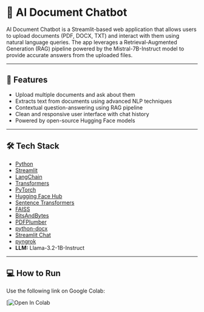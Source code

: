 # 📄 AI Document Chatbot

AI Document Chatbot is a Streamlit-based web application that allows users to upload documents (PDF, DOCX, TXT) and interact with them using natural language queries. The app leverages a Retrieval-Augmented Generation (RAG) pipeline powered by the Mistral-7B-Instruct model to provide accurate answers from the uploaded files.

---

## 🚀 Features

- Upload multiple documents and ask about them
- Extracts text from documents using advanced NLP techniques
- Contextual question-answering using RAG pipeline
- Clean and responsive user interface with chat history
- Powered by open-source Hugging Face models
  
---

## 🛠️ Tech Stack  

- [Python](https://www.python.org/)  
- [Streamlit](https://streamlit.io/) 
- [LangChain](https://www.langchain.com/) 
- [Transformers](https://huggingface.co/docs/transformers/) 
- [PyTorch](https://pytorch.org/) 
- [Hugging Face Hub](https://huggingface.co/) 
- [Sentence Transformers](https://www.sbert.net/) 
- [FAISS](https://faiss.ai/) 
- [BitsAndBytes](https://github.com/TimDettmers/bitsandbytes) 
- [PDFPlumber](https://github.com/jsvine/pdfplumber) 
- [python-docx](https://python-docx.readthedocs.io/) 
- [Streamlit Chat](https://github.com/AI-Yash/st-chat)
- [pyngrok](https://pyngrok.readthedocs.io/)  
- **LLM:** Llama-3.2-1B-Instruct
  
---

## 💻 How to Run 

Use the following link on Google Colab:

[![Open In Colab](https://colab.research.google.com/drive/1eqot5FEVAH_2Lot-uKvgAQH1_hSQsviG?usp=sharing)


